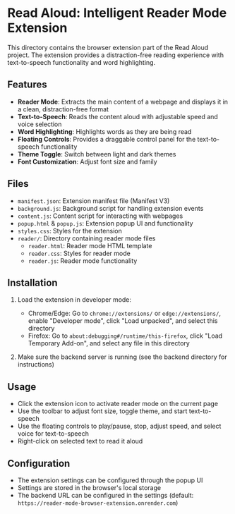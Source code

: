 # Read Aloud: Intelligent Reader Mode Extension

This directory contains the browser extension part of the Read Aloud project. The extension provides a distraction-free reading experience with text-to-speech functionality and word highlighting.

## Features

-   **Reader Mode**: Extracts the main content of a webpage and displays it in a clean, distraction-free format
-   **Text-to-Speech**: Reads the content aloud with adjustable speed and voice selection
-   **Word Highlighting**: Highlights words as they are being read
-   **Floating Controls**: Provides a draggable control panel for the text-to-speech functionality
-   **Theme Toggle**: Switch between light and dark themes
-   **Font Customization**: Adjust font size and family

## Files

-   `manifest.json`: Extension manifest file (Manifest V3)
-   `background.js`: Background script for handling extension events
-   `content.js`: Content script for interacting with webpages
-   `popup.html` & `popup.js`: Extension popup UI and functionality
-   `styles.css`: Styles for the extension
-   `reader/`: Directory containing reader mode files
    -   `reader.html`: Reader mode HTML template
    -   `reader.css`: Styles for reader mode
    -   `reader.js`: Reader mode functionality

## Installation

1. Load the extension in developer mode:

    - Chrome/Edge: Go to `chrome://extensions/` or `edge://extensions/`, enable "Developer mode", click "Load unpacked", and select this directory
    - Firefox: Go to `about:debugging#/runtime/this-firefox`, click "Load Temporary Add-on", and select any file in this directory

2. Make sure the backend server is running (see the backend directory for instructions)

## Usage

-   Click the extension icon to activate reader mode on the current page
-   Use the toolbar to adjust font size, toggle theme, and start text-to-speech
-   Use the floating controls to play/pause, stop, adjust speed, and select voice for text-to-speech
-   Right-click on selected text to read it aloud

## Configuration

-   The extension settings can be configured through the popup UI
-   Settings are stored in the browser's local storage
-   The backend URL can be configured in the settings (default: `https://reader-mode-browser-extension.onrender.com`)

